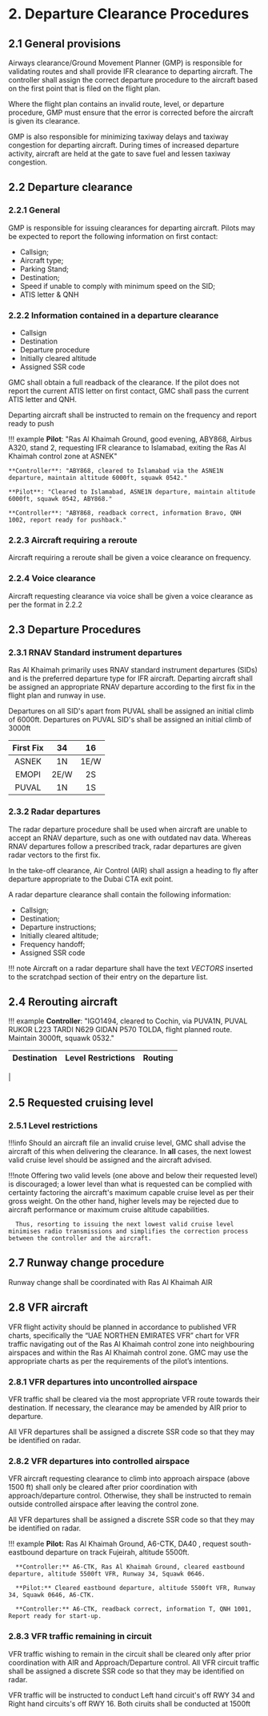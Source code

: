 # 2. Departure Clearance Procedures
## 2.1 General provisions
Airways clearance/Ground Movement Planner (GMP) is responsible for validating routes and shall provide IFR clearance to departing aircraft. The controller shall assign the correct departure procedure to the aircraft based on the first point that is filed on the flight plan.

Where the flight plan contains an invalid route, level, or departure procedure, GMP must ensure that the error is corrected before the aircraft is given its clearance.

GMP is also responsible for minimizing taxiway delays and taxiway congestion for departing aircraft. During times of increased departure activity, aircraft are held at the gate to save fuel and lessen taxiway congestion.

## 2.2 Departure clearance
### 2.2.1 General
GMP is responsible for issuing clearances for departing aircraft. Pilots may be expected to report the following information on first contact:

- Callsign;
- Aircraft type;
- Parking Stand;
- Destination;
- Speed if unable to comply with minimum speed on the SID;
- ATIS letter & QNH

### 2.2.2 Information contained in a departure clearance
- Callsign
- Destination
- Departure procedure
- Initially cleared altitude
- Assigned SSR code

GMC shall obtain a full readback of the clearance. If the pilot does not report the current ATIS letter on first contact, GMC shall pass the current ATIS letter and QNH.

Departing aircraft shall be instructed to remain on the frequency and report ready to push

!!! example
    **Pilot**: "Ras Al Khaimah Ground, good evening, ABY868, Airbus A320, stand 2, requesting IFR clearance to Islamabad, exiting the Ras Al Khaimah control zone at ASNEK"
    
    **Controller**: "ABY868, cleared to Islamabad via the ASNE1N departure, maintain altitude 6000ft, squawk 0542."
    
    **Pilot**: "Cleared to Islamabad, ASNE1N departure, maintain altitude 6000ft, squawk 0542, ABY868."

    **Controller**: "ABY868, readback correct, information Bravo, QNH 1002, report ready for pushback."

### 2.2.3 Aircraft requiring a reroute
Aircraft requiring a reroute shall be given a voice clearance on frequency.

### 2.2.4 Voice clearance
Aircraft requesting clearance via voice shall be given a voice clearance as per the format in 2.2.2

## 2.3 Departure Procedures
### 2.3.1 RNAV Standard instrument departures
Ras Al Khaimah primarily uses RNAV standard instrument departures (SIDs) and is the preferred departure type for IFR aircraft. Departing aircraft shall be assigned an appropriate RNAV departure according to the first fix in the flight plan and runway in use.

Departures on all SID's apart from PUVAL shall be assigned an initial climb of 6000ft. Departures on PUVAL SID's shall be assigned an initial climb of 3000ft

| First Fix | 34      | 16      |
|:---------:|:-------:|:-------:|
|   ASNEK   |    1N   |    1E/W |
|   EMOPI   |    2E/W |    2S   |
|   PUVAL   |    1N   |   1S    |


### 2.3.2 Radar departures
The radar departure procedure shall be used when aircraft are unable to accept an RNAV departure, such as one with outdated nav data. Whereas RNAV departures follow a prescribed track, radar departures are given radar vectors to the first fix.

In the take-off clearance, Air Control (AIR) shall assign a heading to fly after departure appropriate to the Dubai CTA exit point.

A radar departure clearance shall contain the following information:

- Callsign;
- Destination;
- Departure instructions;
- Initially cleared altitude;
- Frequency handoff;
- Assigned SSR code

!!! note
      Aircraft on a radar departure shall have the text *VECTORS* inserted to the scratchpad section of their entry on the departure list.

## 2.4 Rerouting aircraft

!!! example
    **Controller**: "IGO1494, cleared to Cochin, via PUVA1N, PUVAL RUKOR L223 TARDI N629 GIDAN P570 TOLDA, flight planned route. Maintain 3000ft, squawk 0532."

| Destination            | Level Restrictions |      Routing        |
|:----------------------:|:-----------------:|:-------------------:|
|  

## 2.5 Requested cruising level
### 2.5.1 Level restrictions
!!!info 
      Should an aircraft file an invalid cruise level, GMC shall advise the aircraft of this when delivering the clearance. In **all** cases, the next lowest valid cruise level should be assigned and the aircraft advised.

!!!note
      Offering two valid levels (one above and below their requested level) is discouraged; a lower level than what is requested can be complied with certainty factoring the aircraft's maximum capable cruise level as per their gross weight. On the other hand, higher levels may be rejected due to aircraft performance or maximum cruise altitude capabilities.

      Thus, resorting to issuing the next lowest valid cruise level minimises radio transmissions and simplifies the correction process between the controller and the aircraft.
      

## 2.7 Runway change procedure
Runway change shall be coordinated with Ras Al Khaimah AIR

## 2.8 VFR aircraft
VFR flight activity should be planned in accordance to published VFR charts, specifically the “UAE NORTHEN EMIRATES VFR” chart for VFR traffic navigating out of the Ras Al Khaimah control zone into neighbouring airspaces and within the Ras Al Khaimah control zone. GMC may use the appropriate charts as per the requirements of the pilot’s intentions.


### 2.8.1 VFR departures into uncontrolled airspace
VFR traffic shall be cleared via the most appropriate VFR route towards their destination. If necessary, the clearance may be amended by AIR prior to departure.

All VFR departures shall be assigned a discrete SSR code so that they may be identified on radar.

### 2.8.2 VFR departures into controlled airspace
VFR aircraft requesting clearance to climb into approach airspace (above 1500 ft) shall only be cleared after prior coordination with approach/departure control. Otherwise, they shall be instructed to remain outside controlled airspace after leaving the control zone.

All VFR departures shall be assigned a discrete SSR code so that they may be identified on radar.

!!! example
      **Pilot:** Ras Al Khaimah Ground, A6-CTK, DA40 , request south-eastbound departure on track Fujeirah, altitude 5500ft.

      **Controller:** A6-CTK, Ras Al Khaimah Ground, cleared eastbound departure, altitude 5500ft VFR, Runway 34, Squawk 0646.

      **Pilot:** Cleared eastbound departure, altitude 5500ft VFR, Runway 34, Squawk 0646, A6-CTK.

      **Controller:** A6-CTK, readback correct, information T, QNH 1001, Report ready for start-up.

### 2.8.3 VFR traffic remaining in circuit
VFR traffic wishing to remain in the circuit shall be cleared only after prior coordination with AIR and Approach/Departure control. All VFR circuit traffic shall be assigned a discrete SSR code so that they may be identified on radar.

VFR traffic will be instructed to conduct Left hand circuit's off RWY 34 and Right hand circuits's off RWY 16. Both ciruits shall be conducted at 1500ft 
